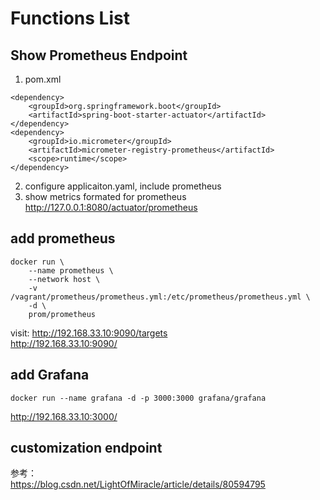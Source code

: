 # Functions List

## Show Prometheus Endpoint
1. pom.xml 
```
<dependency>
    <groupId>org.springframework.boot</groupId>
    <artifactId>spring-boot-starter-actuator</artifactId>
</dependency>
<dependency>
    <groupId>io.micrometer</groupId>
    <artifactId>micrometer-registry-prometheus</artifactId>
    <scope>runtime</scope>
</dependency>
```
2. configure applicaiton.yaml, include prometheus 
3. show metrics formated for prometheus
http://127.0.0.1:8080/actuator/prometheus


## add prometheus


```
docker run \
    --name prometheus \
    --network host \
    -v /vagrant/prometheus/prometheus.yml:/etc/prometheus/prometheus.yml \
    -d \
    prom/prometheus
```

visit: 
http://192.168.33.10:9090/targets  
http://192.168.33.10:9090/


## add Grafana
```
docker run --name grafana -d -p 3000:3000 grafana/grafana
```
http://192.168.33.10:3000/



## customization endpoint

参考：  
https://blog.csdn.net/LightOfMiracle/article/details/80594795  
